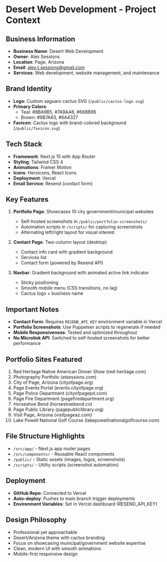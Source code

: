 # Desert Web Development - Project Context

## Business Information
- **Business Name**: Desert Web Development
- **Owner**: Alex Sessions
- **Location**: Page, Arizona
- **Email**: alex.t.sessions@gmail.com
- **Services**: Web development, website management, and maintenance

## Brand Identity
- **Logo**: Custom saguaro cactus SVG (`/public/cactus-logo.svg`)
- **Primary Colors**:
  - Teal: #8BA9B5, #7A9AA6, #668B96
  - Brown: #9B7A63, #6A4327
- **Favicon**: Cactus logo with brand-colored background (`/public/favicon.svg`)

## Tech Stack
- **Framework**: Next.js 15 with App Router
- **Styling**: Tailwind CSS 4
- **Animations**: Framer Motion
- **Icons**: Heroicons, React Icons
- **Deployment**: Vercel
- **Email Service**: Resend (contact form)

## Key Features
1. **Portfolio Page**: Showcases 10 city government/municipal websites
   - Self-hosted screenshots in `/public/portfolio-screenshots/`
   - Automation scripts in `/scripts/` for capturing screenshots
   - Alternating left/right layout for visual interest

2. **Contact Page**: Two-column layout (desktop)
   - Contact info card with gradient background
   - Services list
   - Contact form (powered by Resend API)

3. **Navbar**: Gradient background with animated active link indicator
   - Sticky positioning
   - Smooth mobile menu (CSS transitions, no lag)
   - Cactus logo + business name

## Important Notes
- **Contact Form**: Requires `RESEND_API_KEY` environment variable in Vercel
- **Portfolio Screenshots**: Use Puppeteer scripts to regenerate if needed
- **Mobile Responsiveness**: Tested and optimized throughout
- **No Microlink API**: Switched to self-hosted screenshots for better performance

## Portfolio Sites Featured
1. Red Heritage Native American Dinner Show (red-heritage.com)
2. Photography Portfolio (atsessions.com)
3. City of Page, Arizona (cityofpage.org)
4. Page Events Portal (events.cityofpage.org)
5. Page Police Department (cityofpagepd.com)
6. Page Fire Department (pagefiredepartment.org)
7. Horseshoe Bend (horseshoebend.co)
8. Page Public Library (pagepubliclibrary.org)
9. Visit Page, Arizona (visitpageaz.com)
10. Lake Powell National Golf Course (lakepowellnationalgolfcourse.com)

## File Structure Highlights
- `/src/app/` - Next.js app router pages
- `/src/components/` - Reusable React components
- `/public/` - Static assets (images, logos, screenshots)
- `/scripts/` - Utility scripts (screenshot automation)

## Deployment
- **GitHub Repo**: Connected to Vercel
- **Auto-deploy**: Pushes to main branch trigger deployments
- **Environment Variables**: Set in Vercel dashboard (RESEND_API_KEY)

## Design Philosophy
- Professional yet approachable
- Desert/Arizona theme with cactus branding
- Focus on showcasing municipal/government website expertise
- Clean, modern UI with smooth animations
- Mobile-first responsive design
